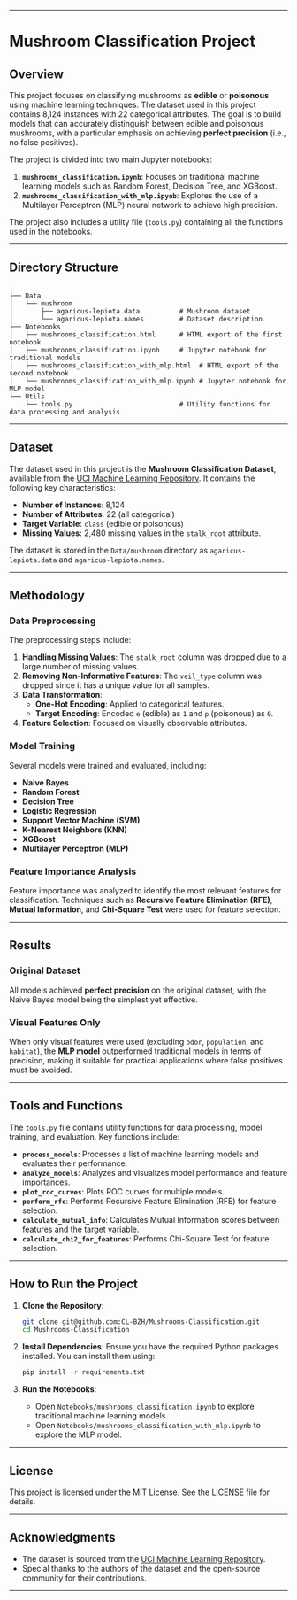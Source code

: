 
---

# Mushroom Classification Project

## Overview

This project focuses on classifying mushrooms as **edible** or **poisonous** using machine learning techniques. The dataset used in this project contains 8,124 instances with 22 categorical attributes. The goal is to build models that can accurately distinguish between edible and poisonous mushrooms, with a particular emphasis on achieving **perfect precision** (i.e., no false positives).

The project is divided into two main Jupyter notebooks:
1. **`mushrooms_classification.ipynb`**: Focuses on traditional machine learning models such as Random Forest, Decision Tree, and XGBoost.
2. **`mushrooms_classification_with_mlp.ipynb`**: Explores the use of a Multilayer Perceptron (MLP) neural network to achieve high precision.

The project also includes a utility file (`tools.py`) containing all the functions used in the notebooks.

---

## Directory Structure

```
.
├── Data
│   └── mushroom
│       ├── agaricus-lepiota.data          # Mushroom dataset
│       └── agaricus-lepiota.names         # Dataset description
├── Notebooks
│   ├── mushrooms_classification.html      # HTML export of the first notebook
│   ├── mushrooms_classification.ipynb     # Jupyter notebook for traditional models
│   ├── mushrooms_classification_with_mlp.html  # HTML export of the second notebook
│   └── mushrooms_classification_with_mlp.ipynb # Jupyter notebook for MLP model
└── Utils
    └── tools.py                           # Utility functions for data processing and analysis
```

---

## Dataset

The dataset used in this project is the **Mushroom Classification Dataset**, available from the [UCI Machine Learning Repository](https://archive.ics.uci.edu/dataset/73/mushroom). It contains the following key characteristics:
- **Number of Instances**: 8,124
- **Number of Attributes**: 22 (all categorical)
- **Target Variable**: `class` (edible or poisonous)
- **Missing Values**: 2,480 missing values in the `stalk_root` attribute.

The dataset is stored in the `Data/mushroom` directory as `agaricus-lepiota.data` and `agaricus-lepiota.names`.

---

## Methodology

### Data Preprocessing
The preprocessing steps include:
1. **Handling Missing Values**: The `stalk_root` column was dropped due to a large number of missing values.
2. **Removing Non-Informative Features**: The `veil_type` column was dropped since it has a unique value for all samples.
3. **Data Transformation**:
   - **One-Hot Encoding**: Applied to categorical features.
   - **Target Encoding**: Encoded `e` (edible) as `1` and `p` (poisonous) as `0`.
4. **Feature Selection**: Focused on visually observable attributes.

### Model Training
Several models were trained and evaluated, including:
- **Naive Bayes**
- **Random Forest**
- **Decision Tree**
- **Logistic Regression**
- **Support Vector Machine (SVM)**
- **K-Nearest Neighbors (KNN)**
- **XGBoost**
- **Multilayer Perceptron (MLP)**

### Feature Importance Analysis
Feature importance was analyzed to identify the most relevant features for classification. Techniques such as **Recursive Feature Elimination (RFE)**, **Mutual Information**, and **Chi-Square Test** were used for feature selection.

---

## Results

### Original Dataset
All models achieved **perfect precision** on the original dataset, with the Naive Bayes model being the simplest yet effective.

### Visual Features Only
When only visual features were used (excluding `odor`, `population`, and `habitat`), the **MLP model** outperformed traditional models in terms of precision, making it suitable for practical applications where false positives must be avoided.

---

## Tools and Functions

The `tools.py` file contains utility functions for data processing, model training, and evaluation. Key functions include:
- **`process_models`**: Processes a list of machine learning models and evaluates their performance.
- **`analyze_models`**: Analyzes and visualizes model performance and feature importances.
- **`plot_roc_curves`**: Plots ROC curves for multiple models.
- **`perform_rfe`**: Performs Recursive Feature Elimination (RFE) for feature selection.
- **`calculate_mutual_info`**: Calculates Mutual Information scores between features and the target variable.
- **`calculate_chi2_for_features`**: Performs Chi-Square Test for feature selection.

---

## How to Run the Project

1. **Clone the Repository**:
   ```bash
   git clone git@github.com:CL-BZH/Mushrooms-Classification.git
   cd Mushrooms-Classification
   ```

2. **Install Dependencies**:
   Ensure you have the required Python packages installed. You can install them using:
   ```bash
   pip install -r requirements.txt
   ```

3. **Run the Notebooks**:
   - Open `Notebooks/mushrooms_classification.ipynb` to explore traditional machine learning models.
   - Open `Notebooks/mushrooms_classification_with_mlp.ipynb` to explore the MLP model.

---

## License

This project is licensed under the MIT License. See the [LICENSE](LICENSE) file for details.

---

## Acknowledgments

- The dataset is sourced from the [UCI Machine Learning Repository](https://archive.ics.uci.edu/dataset/73/mushroom).
- Special thanks to the authors of the dataset and the open-source community for their contributions.

---
